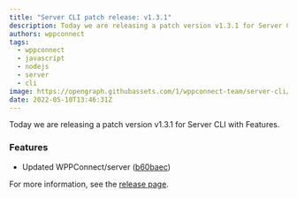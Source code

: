 ```yaml
---
title: "Server CLI patch release: v1.3.1"
description: Today we are releasing a patch version v1.3.1 for Server CLI with Features.
authors: wppconnect
tags:
  - wppconnect
  - javascript
  - nodejs
  - server
  - cli
image: https://opengraph.githubassets.com/1/wppconnect-team/server-cli/releases/tag/v1.3.1
date: 2022-05-10T13:46:31Z
---
```


Today we are releasing a patch version v1.3.1 for Server CLI with Features.

<!--truncate-->

### Features

* Updated WPPConnect/server ([b60baec](https://github.com/wppconnect-team/server-cli/commit/b60baec9e23955696abb564b1bbd93c9bcef9820))

For more information, see the [release page](https://github.com/wppconnect-team/server-cli/releases/tag/v1.3.1).